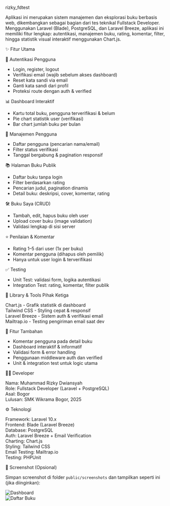 rizky_fdtest

Aplikasi ini merupakan sistem manajemen dan eksplorasi buku berbasis web, dikembangkan sebagai bagian dari tes teknikal Fullstack Developer. Menggunakan Laravel (Blade), PostgreSQL, dan Laravel Breeze, aplikasi ini memiliki fitur lengkap: autentikasi, manajemen buku, rating, komentar, filter, hingga statistik visual interaktif menggunakan Chart.js.

✨ Fitur Utama

🔐 Autentikasi Pengguna
- Login, register, logout
- Verifikasi email (wajib sebelum akses dashboard)
- Reset kata sandi via email
- Ganti kata sandi dari profil
- Proteksi route dengan auth & verified

📊 Dashboard Interaktif
- Kartu total buku, pengguna terverifikasi & belum
- Pie chart statistik user (verifikasi)
- Bar chart jumlah buku per bulan

👥 Manajemen Pengguna
- Daftar pengguna (pencarian nama/email)
- Filter status verifikasi
- Tanggal bergabung & pagination responsif

📚 Halaman Buku Publik
- Daftar buku tanpa login
- Filter berdasarkan rating
- Pencarian judul, pagination dinamis
- Detail buku: deskripsi, cover, komentar, rating

🛠️ Buku Saya (CRUD)
- Tambah, edit, hapus buku oleh user
- Upload cover buku (image validation)
- Validasi lengkap di sisi server

⭐ Penilaian & Komentar
- Rating 1–5 dari user (1x per buku)
- Komentar pengguna (dihapus oleh pemilik)
- Hanya untuk user login & terverifikasi

✅ Testing
- Unit Test: validasi form, logika autentikasi
- Integration Test: rating, komentar, filter publik

📄 Library & Tools Pihak Ketiga

Chart.js - Grafik statistik di dashboard  
Tailwind CSS - Styling cepat & responsif  
Laravel Breeze - Sistem auth & verifikasi email  
Mailtrap.io - Testing pengiriman email saat dev  

🌟 Fitur Tambahan
- Komentar pengguna pada detail buku
- Dashboard interaktif & informatif
- Validasi form & error handling
- Penggunaan middleware auth dan verified
- Unit & integration test untuk logic utama

👨‍💻 Developer

Nama: Muhammad Rizky Dwiansyah  
Role: Fullstack Developer (Laravel + PostgreSQL)  
Asal: Bogor  
Lulusan: SMK Wikrama Bogor, 2025  

⚙️ Teknologi

Framework: Laravel 10.x  
Frontend: Blade (Laravel Breeze)  
Database: PostgreSQL  
Auth: Laravel Breeze + Email Verification  
Charting: Chart.js  
Styling: Tailwind CSS  
Email Testing: Mailtrap.io  
Testing: PHPUnit  

📎 Screenshot (Opsional)

Simpan screenshot di folder `public/screenshots` dan tampilkan seperti ini (jika diinginkan):

![Dashboard](public/screenshots/dashboard.png)  
![Daftar Buku](public/screenshots/daftar-buku.png)
